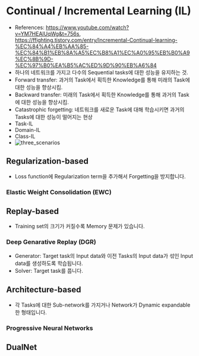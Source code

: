 # Continual / Incremental Learning (IL)
- References: https://www.youtube.com/watch?v=YM7HEAlUqWg&t=756s, https://ffighting.tistory.com/entry/Incremental-Continual-learning-%EC%84%A4%EB%AA%85-%EC%84%B1%EB%8A%A5%EC%B8%A1%EC%A0%95%EB%B0%A9%EC%8B%9D-%EC%97%B0%EA%B5%AC%ED%9D%90%EB%A6%84
- 하나의 네트워크를 가지고 다수의 Sequential tasks에 대한 성능을 유지하는 것.
- Forward transfer: 과거의 Task에서 획득한 Knowledge를 통해 미래의 Task에 대한 성능을 향상시킴.
- Backward transfer: 미래의 Task에서 획득한 Knowledge를 통해 과거의 Task에 대한 성능을 향상시킴.
- Catastrophic forgetting: 네트워크를 새로운 Task에 대해 학습시키면 과거의 Tasks에 대한 성능이 떨어지는 현상
- Task-IL
- Domain-IL
- Class-IL
- ![three_scenarios](https://blog.kakaocdn.net/dn/bplV40/btrp95PZUfM/g2ASLoUQi04N9znKDAGIAK/img.png)
## Regularization-based
- Loss function에 Regularization term을 추가해서 Forgetting을 방지합니다.
### Elastic Weight Consolidation (EWC)
## Replay-based
- Training set의 크기가 커질수록 Memory 문제가 있습니다.
### Deep Genarative Replay (DGR)
- Generator: Target task의 Input data와 이전 Tasks의 Input data가 섞인 Input data를 생성하도록 학습됩니다. 
- Solver: Target task를 풉니다.
## Architecture-based
- 각 Tasks에 대한 Sub-network를 가지거나 Network가 Dynamic expandable한 형태입니다.
### Progressive Neural Networks
## DualNet